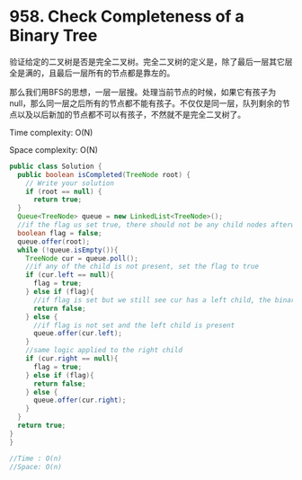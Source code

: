 # 958. Check Completeness of a Binary Tree

验证给定的二叉树是否是完全二叉树。完全二叉树的定义是，除了最后一层其它层全是满的，且最后一层所有的节点都是靠左的。

那么我们用BFS的思想，一层一层搜。处理当前节点的时候，如果它有孩子为null，那么同一层之后所有的节点都不能有孩子。不仅仅是同一层，队列剩余的节点以及以后新加的节点都不可以有孩子，不然就不是完全二叉树了。

Time complexity: O(N)

Space complexity: O(N)

```java
public class Solution {
  public boolean isCompleted(TreeNode root) {
    // Write your solution 
    if (root == null) {
      return true;
  }
  Queue<TreeNode> queue = new LinkedList<TreeNode>();
  //if the flag us set true, there should not be any child nodes afterwards
  boolean flag = false;
  queue.offer(root);
  while (!queue.isEmpty()){
    TreeNode cur = queue.poll();
    //if any of the child is not present, set the flag to true
    if (cur.left == null){
      flag = true;
    } else if (flag){
      //if flag is set but we still see cur has a left child, the binary tree is not a completed one
      return false;
    } else {
      //if flag is not set and the left child is present
      queue.offer(cur.left);
    }
    //same logic applied to the right child
    if (cur.right == null){
      flag = true;
    } else if (flag){
      return false;
    } else {
      queue.offer(cur.right);
    }
  }
  return true;
}
}

//Time : O(n)
//Space: O(n)
```